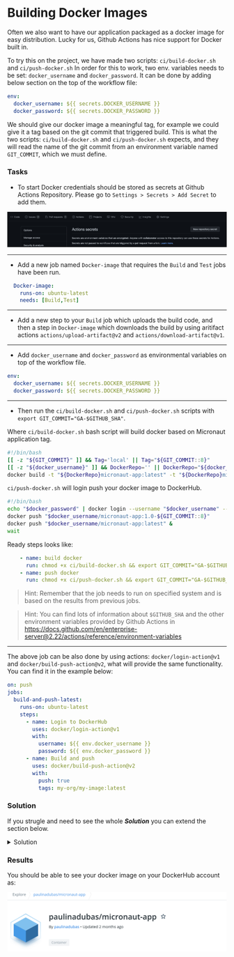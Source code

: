 # Building Docker Images

Often we also want to have our application packaged as a docker image for easy distribution. Lucky for us, Github Actions has nice support for Docker built in.

To try this on the project, we have made two scripts: `ci/build-docker.sh` and `ci/push-docker.sh`
In order for this to work, two env. variables needs to be set: `docker_username` and `docker_password`. It can be done by adding below section on the top of the workflow file:

```YAML
env:
  docker_username: ${{ secrets.DOCKER_USERNAME }}
  docker_password: ${{ secrets.DOCKER_PASSWORD }}
```

We should give our docker image a meaningful tag, for example we could give it a tag based on the git commit that triggered build.
This is what the two scripts: `ci/build-docker.sh` and `ci/push-docker.sh` expects, and they will read the name of the git commit from an environment variable named `GIT_COMMIT`, which we must define.

### Tasks
- To start Docker credentials should be stored as secrets at Github Actions Repository. Please go to `Settings > Secrets > Add Secret` to add them. 

![Github Secrets](img/secret.png)

___

- Add a new job named `Docker-image` that requires the `Build` and `Test` jobs have been run.

```YAML
  Docker-image:
    runs-on: ubuntu-latest
    needs: [Build,Test]
```
___
- Add a new step to your `Build` job which uploads the build code, and then a step in `Docker-image` which downloads the build by using aritifact actions `actions/upload-artifact@v2` and `actions/download-artifact@v1`.

___
- Add `docker_username` and `docker_password` as environmental variables on top of the workflow file. 

```YAML
env:
  docker_username: ${{ secrets.DOCKER_USERNAME }}
  docker_password: ${{ secrets.DOCKER_PASSWORD }}
```

___
- Then run the `ci/build-docker.sh` and `ci/push-docker.sh` scripts with `export GIT_COMMIT="GA-$GITHUB_SHA"`.

Where `ci/build-docker.sh` bash script will build docker based on Micronaut application tag. 
```bash 
#!/bin/bash
[[ -z "${GIT_COMMIT}" ]] && Tag='local' || Tag="${GIT_COMMIT::8}"
[[ -z "${docker_username}" ]] && DockerRepo='' || DockerRepo="${docker_username}/"
docker build -t "${DockerRepo}micronaut-app:latest" -t "${DockerRepo}micronaut-app:1.0-$Tag" app/
```

`ci/push-docker.sh` will login push your docker image to DockerHub.
```bash
#!/bin/bash
echo "$docker_password" | docker login --username "$docker_username" --password-stdin
docker push "$docker_username/micronaut-app:1.0-${GIT_COMMIT::8}" 
docker push "$docker_username/micronaut-app:latest" &
wait
```
Ready steps looks like:
```YAML
    - name: build docker
      run: chmod +x ci/build-docker.sh && export GIT_COMMIT="GA-$GITHUB_SHA" && ci/build-docker.sh
    - name: push docker
      run: chmod +x ci/push-docker.sh && export GIT_COMMIT="GA-$GITHUB_SHA" && ci/push-docker.sh
```

> Hint: Remember that the job needs to run on specified system and is based on the results from previous jobs.

> Hint: You can find lots of information about `$GITHUB_SHA` and the other environment variables provided by Github Actions in https://docs.github.com/en/enterprise-server@2.22/actions/reference/environment-variables

---

The above job can be also done by using actions: `docker/login-action@v1` and `docker/build-push-action@v2`, what will provide the same functionality. You can find it in the example below:

```yaml
on: push
jobs:
  build-and-push-latest:
    runs-on: ubuntu-latest
    steps:
      - name: Login to DockerHub
        uses: docker/login-action@v1
        with:
          username: ${{ env.docker_username }}
          password: ${{ env.docker_password }}
      - name: Build and push
        uses: docker/build-push-action@v2
        with:
          push: true
          tags: my-org/my-image:latest
```

### Solution 
If you strugle and need to see the whole ***Solution*** you can extend the section below. 
<details>
    <summary> Solution </summary>
  
```YAML
name: Java CI
on: push
env: # Set the secret as an input
  docker_username: ${{ secrets.DOCKER_USERNAME }}
  docker_password: ${{ secrets.DOCKER_PASSWORD }}
jobs:
  Clone-down:
    name: Clone down repo
    runs-on: ubuntu-latest
    container: gradle:6-jdk11
    steps:
    - uses: actions/checkout@v2
    - name: Upload Repo
      uses: actions/upload-artifact@v2
      with:
        name: code
        path: .
  Test:
    runs-on: ubuntu-latest
    needs: Clone-down
    container: gradle:6-jdk11
    steps:
    - name: Download code
      uses: actions/download-artifact@v2
      with:
        name: code
        path: . 
    - name: Test with Gradle
      run: chmod +x ci/unit-test-app.sh && ci/unit-test-app.sh
  Build:
    runs-on: ubuntu-latest
    needs: Clone-down
    container: gradle:6-jdk11
    steps:
    - name: Download code
      uses: actions/download-artifact@v2
      with:
        name: code
        path: .
    - name: Build with Gradle
      run: chmod +x ci/build-app.sh && ci/build-app.sh
    - name: Upload Repo
      uses: actions/upload-artifact@v2
      with:
        name: code
        path: .
  Docker-image:
    runs-on: ubuntu-latest
    needs: [Build,Test]
    steps:
    - name: Download code
      uses: actions/download-artifact@v1
      with:
        name: code
        path: .
    - name: build docker
      run: chmod +x ci/build-docker.sh && export GIT_COMMIT="GA-$GITHUB_SHA" && ci/build-docker.sh
    - name: push docker
      run: chmod +x ci/push-docker.sh && export GIT_COMMIT="GA-$GITHUB_SHA" && ci/push-docker.sh
```

</details>


### Results

You should be able to see your docker image on your DockerHub account as: 

![Dockerhub](img/dockerhub.png)

